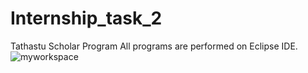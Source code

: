 # Internship_task_2
Tathastu Scholar Program
All programs are performed on Eclipse IDE.
![myworkspace](https://user-images.githubusercontent.com/60578475/143622833-796857c4-a226-495c-8ef5-e1c36679b810.PNG)
